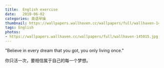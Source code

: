 ```yaml
---
title:  English exercise
date:   2018-06-02
categories: 英语早操
thumbnail: https://wallpapers.wallhaven.cc/wallpapers/full/wallhaven-145015.jpg
tags: English
photos:
- https://wallpapers.wallhaven.cc/wallpapers/full/wallhaven-145015.jpg
---
```


"Believe in every dream that you got, you only living once."
<p>你只活一次，要相信属于自己的每一个梦想。</p>
